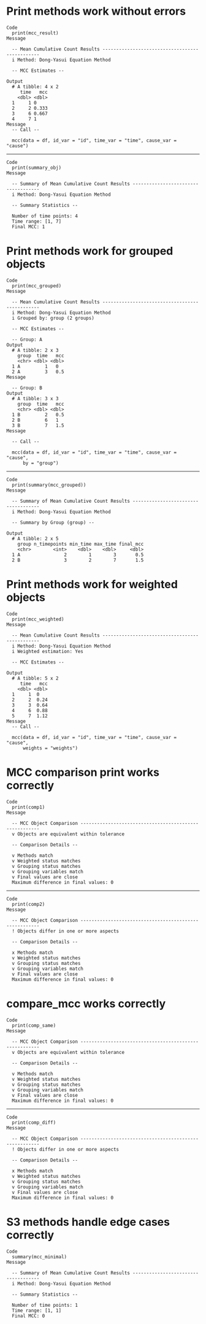 # Print methods work without errors

    Code
      print(mcc_result)
    Message
      
      -- Mean Cumulative Count Results -----------------------------------------------
      i Method: Dong-Yasui Equation Method
      
      -- MCC Estimates --
      
    Output
      # A tibble: 4 x 2
         time   mcc
        <dbl> <dbl>
      1     1 0    
      2     2 0.333
      3     6 0.667
      4     7 1    
    Message
      -- Call --
      
      mcc(data = df, id_var = "id", time_var = "time", cause_var = "cause")

---

    Code
      print(summary_obj)
    Message
      
      -- Summary of Mean Cumulative Count Results ------------------------------------
      i Method: Dong-Yasui Equation Method
      
      -- Summary Statistics --
      
      Number of time points: 4
      Time range: [1, 7]
      Final MCC: 1

# Print methods work for grouped objects

    Code
      print(mcc_grouped)
    Message
      
      -- Mean Cumulative Count Results -----------------------------------------------
      i Method: Dong-Yasui Equation Method
      i Grouped by: group (2 groups)
      
      -- MCC Estimates --
      
      -- Group: A 
    Output
      # A tibble: 2 x 3
        group  time   mcc
        <chr> <dbl> <dbl>
      1 A         1   0  
      2 A         3   0.5
    Message
      
      -- Group: B 
    Output
      # A tibble: 3 x 3
        group  time   mcc
        <chr> <dbl> <dbl>
      1 B         2   0.5
      2 B         6   1  
      3 B         7   1.5
    Message
      
      -- Call --
      
      mcc(data = df, id_var = "id", time_var = "time", cause_var = "cause", 
          by = "group")

---

    Code
      print(summary(mcc_grouped))
    Message
      
      -- Summary of Mean Cumulative Count Results ------------------------------------
      i Method: Dong-Yasui Equation Method
      
      -- Summary by Group (group) --
      
    Output
      # A tibble: 2 x 5
        group n_timepoints min_time max_time final_mcc
        <chr>        <int>    <dbl>    <dbl>     <dbl>
      1 A                2        1        3       0.5
      2 B                3        2        7       1.5

# Print methods work for weighted objects

    Code
      print(mcc_weighted)
    Message
      
      -- Mean Cumulative Count Results -----------------------------------------------
      i Method: Dong-Yasui Equation Method
      i Weighted estimation: Yes
      
      -- MCC Estimates --
      
    Output
      # A tibble: 5 x 2
         time   mcc
        <dbl> <dbl>
      1     1  0   
      2     2  0.24
      3     3  0.64
      4     6  0.88
      5     7  1.12
    Message
      -- Call --
      
      mcc(data = df, id_var = "id", time_var = "time", cause_var = "cause", 
          weights = "weights")

# MCC comparison print works correctly

    Code
      print(comp1)
    Message
      
      -- MCC Object Comparison -------------------------------------------------------
      v Objects are equivalent within tolerance
      
      -- Comparison Details --
      
      v Methods match
      v Weighted status matches
      v Grouping status matches
      v Grouping variables match
      v Final values are close
      Maximum difference in final values: 0

---

    Code
      print(comp2)
    Message
      
      -- MCC Object Comparison -------------------------------------------------------
      ! Objects differ in one or more aspects
      
      -- Comparison Details --
      
      x Methods match
      v Weighted status matches
      v Grouping status matches
      v Grouping variables match
      v Final values are close
      Maximum difference in final values: 0

# compare_mcc works correctly

    Code
      print(comp_same)
    Message
      
      -- MCC Object Comparison -------------------------------------------------------
      v Objects are equivalent within tolerance
      
      -- Comparison Details --
      
      v Methods match
      v Weighted status matches
      v Grouping status matches
      v Grouping variables match
      v Final values are close
      Maximum difference in final values: 0

---

    Code
      print(comp_diff)
    Message
      
      -- MCC Object Comparison -------------------------------------------------------
      ! Objects differ in one or more aspects
      
      -- Comparison Details --
      
      x Methods match
      v Weighted status matches
      v Grouping status matches
      v Grouping variables match
      v Final values are close
      Maximum difference in final values: 0

# S3 methods handle edge cases correctly

    Code
      summary(mcc_minimal)
    Message
      
      -- Summary of Mean Cumulative Count Results ------------------------------------
      i Method: Dong-Yasui Equation Method
      
      -- Summary Statistics --
      
      Number of time points: 1
      Time range: [1, 1]
      Final MCC: 0

